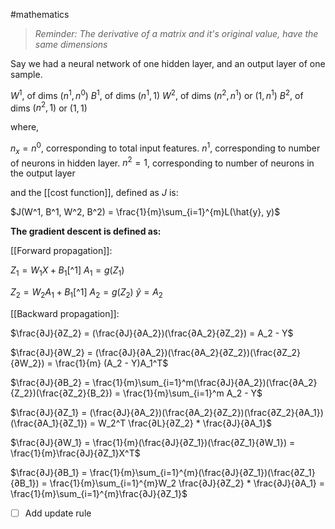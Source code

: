 #mathematics 

>*Reminder: The derivative of a matrix and it's original value, have the same dimensions*

Say we had a neural network of one hidden layer, and an output layer of one sample.

$W^1$, of dims $(n^1, n^0)$
$B^1$, of dims $(n^1, 1)$
$W^2$, of dims $(n^2, n^1)$ or $(1, n^1)$
$B^2$, of dims $(n^2, 1)$ or $(1, 1)$ 

where,

$n_x = n^0$, corresponding to total input features.
$n^1$, corresponding to number of neurons in hidden layer.
$n^2 = 1$, corresponding to number of neurons in the output layer

and the [[cost function]], defined as $J$ is:

$J(W^1, B^1, W^2, B^2) = \frac{1}{m}\sum_{i=1}^{m}L(\hat{y}, y)$

**The gradient descent is defined as:**

[[Forward propagation]]:

$Z_1 = W_1X + B_1$[^1]
$A_1 = g(Z_1)$

$Z_2 = W_2A_1 + B_1$[^1]
$A_2 = g(Z_2)$
$\hat{y} = A_2$

[[Backward propagation]]:

$\frac{∂J}{∂Z_2} = (\frac{∂J}{∂A_2})(\frac{∂A_2}{∂Z_2}) = A_2 - Y$

$\frac{∂J}{∂W_2} = (\frac{∂J}{∂A_2})(\frac{∂A_2}{∂Z_2})(\frac{∂Z_2}{∂W_2}) = \frac{1}{m} (A_2 - Y)A_1^T$

$\frac{∂J}{∂B_2} = \frac{1}{m}\sum_{i=1}^m(\frac{∂J}{∂A_2})(\frac{∂A_2}{Z_2})(\frac{∂Z_2}{B_2}) =  \frac{1}{m}\sum_{i=1}^m A_2 - Y$

$\frac{∂J}{∂Z_1} = (\frac{∂J}{∂A_2})(\frac{∂A_2}{∂Z_2})(\frac{∂Z_2}{∂A_1})(\frac{∂A_1}{∂Z_1}) = W_2^T \frac{∂L}{∂Z_2} * \frac{∂J}{∂A_1}$

$\frac{∂J}{∂W_1} = \frac{1}{m}(\frac{∂J}{∂Z_1})(\frac{∂Z_1}{∂W_1}) = \frac{1}{m}\frac{∂J}{∂Z_1}X^T$

$\frac{∂J}{∂B_1} = \frac{1}{m}\sum_{i=1}^{m}(\frac{∂J}{∂Z_1})(\frac{∂Z_1}{∂B_1}) = \frac{1}{m}\sum_{i=1}^{m}W_2 \frac{∂J}{∂Z_2} * \frac{∂J}{∂A_1} = \frac{1}{m}\sum_{i=1}^{m}\frac{∂J}{∂Z_1}$

- [ ] Add update rule